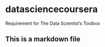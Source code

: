 datasciencecoursera
===================

Requirement for The Data Scientist’s Toolbox 

## This is a markdown file
